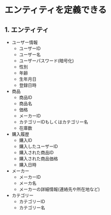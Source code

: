 # エンティティを定義できる

## 1. エンティティ

- ユーザー情報
  - ユーザーID
  - ユーザー名
  - ユーザーパスワード(暗号化)
  - 性別
  - 年齢
  - 生年月日
  - 登録日時
- 商品
  - 商品ID
  - 商品名
  - 価格
  - メーカーID
  - カテゴリーIDもしくはカテゴリー名
  - 在庫数
- 購入履歴
  - 購入ID
  - 購入したユーザーID
  - 購入された商品ID
  - 購入された商品価格
  - 購入日時
- メーカー
  - メーカーID
  - メーカ名
  - メーカーの詳細情報(連絡先や所在地など)
- カテゴリー
  - カテゴリーID
  - カテゴリー名